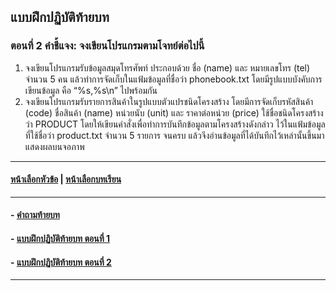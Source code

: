 ## แบบฝึกปฏิบัติท้ายบท
### ตอนที่ 2 คำชี้แจง: จงเขียนโปรแกรมตามโจทย์ต่อไปนี้
1. จงเขียนโปรแกรมรับข้อมูลสมุดโทรศัพท์ ประกอบด้วย ชื่อ (name) และ หมายเลขโทร (tel) จำนวน 5 คน แล้วทำการจัดเก็บในแฟ้มข้อมูลที่ชื่อว่า phonebook.txt โดยมีรูปแบบบังคับการเขียนข้อมูล คือ “%s,%s\n” ไปพร้อมกัน
2. จงเขียนโปรแกรมรับรายการสินค้าในรูปแบบตัวแปรชนิดโครงสร้าง โดยมีการจัดเก็บรหัสสินค้า (code) ชื่อสินค้า (name) หน่วยนับ (unit) และ ราคาต่อหน่วย (price) ใช้ชื่อชนิดโครงสร้างว่า PRODUCT โดยให้เขียนคำสั่งเพื่อทำการบันทึกข้อมูลตามโครงสร้างดังกล่าว ไว้ในแฟ้มข้อมูลที่ใช้ชื่อว่า product.txt จำนวน 5 รายการ จนครบ แล้วจึงอ่านข้อมูลที่ได้บันทึกไว้เหล่านั้นขึ้นมาแสดงผลบนจอภาพ

---
#### [หน้าเลือกหัวข้อ](README.md) | [หน้าเลือกบทเรียน](../README.md)
---
#### - [คำถามท้ายบท](0830.md)
#### - [แบบฝึกปฏิบัติท้ายบท ตอนที่ 1](0850.md)
#### - [แบบฝึกปฏิบัติท้ายบท ตอนที่ 2](0870.md)
---
